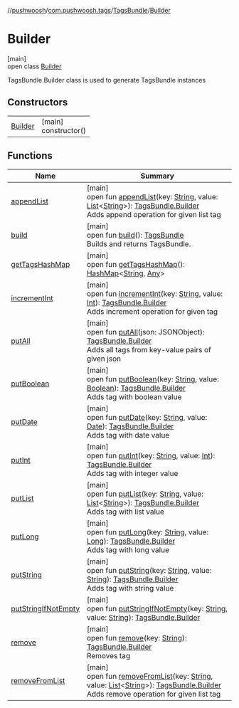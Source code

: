 //[pushwoosh](../../../../index.md)/[com.pushwoosh.tags](../../index.md)/[TagsBundle](../index.md)/[Builder](index.md)

# Builder

[main]\
open class [Builder](index.md)

TagsBundle.Builder class is used to generate TagsBundle instances

## Constructors

| | |
|---|---|
| [Builder](-builder.md) | [main]<br>constructor() |

## Functions

| Name | Summary |
|---|---|
| [appendList](append-list.md) | [main]<br>open fun [appendList](append-list.md)(key: [String](https://developer.android.com/reference/kotlin/java/lang/String.html), value: [List](https://developer.android.com/reference/kotlin/java/util/List.html)&lt;[String](https://developer.android.com/reference/kotlin/java/lang/String.html)&gt;): [TagsBundle.Builder](index.md)<br>Adds append operation for given list tag |
| [build](build.md) | [main]<br>open fun [build](build.md)(): [TagsBundle](../index.md)<br>Builds and returns TagsBundle. |
| [getTagsHashMap](get-tags-hash-map.md) | [main]<br>open fun [getTagsHashMap](get-tags-hash-map.md)(): [HashMap](https://developer.android.com/reference/kotlin/java/util/HashMap.html)&lt;[String](https://developer.android.com/reference/kotlin/java/lang/String.html), [Any](https://kotlinlang.org/api/latest/jvm/stdlib/kotlin-stdlib/kotlin/-any/index.html)&gt; |
| [incrementInt](increment-int.md) | [main]<br>open fun [incrementInt](increment-int.md)(key: [String](https://developer.android.com/reference/kotlin/java/lang/String.html), value: [Int](https://kotlinlang.org/api/latest/jvm/stdlib/kotlin-stdlib/kotlin/-int/index.html)): [TagsBundle.Builder](index.md)<br>Adds increment operation for given tag |
| [putAll](put-all.md) | [main]<br>open fun [putAll](put-all.md)(json: JSONObject): [TagsBundle.Builder](index.md)<br>Adds all tags from key-value pairs of given json |
| [putBoolean](put-boolean.md) | [main]<br>open fun [putBoolean](put-boolean.md)(key: [String](https://developer.android.com/reference/kotlin/java/lang/String.html), value: [Boolean](https://kotlinlang.org/api/latest/jvm/stdlib/kotlin-stdlib/kotlin/-boolean/index.html)): [TagsBundle.Builder](index.md)<br>Adds tag with boolean value |
| [putDate](put-date.md) | [main]<br>open fun [putDate](put-date.md)(key: [String](https://developer.android.com/reference/kotlin/java/lang/String.html), value: [Date](https://developer.android.com/reference/kotlin/java/util/Date.html)): [TagsBundle.Builder](index.md)<br>Adds tag with date value |
| [putInt](put-int.md) | [main]<br>open fun [putInt](put-int.md)(key: [String](https://developer.android.com/reference/kotlin/java/lang/String.html), value: [Int](https://kotlinlang.org/api/latest/jvm/stdlib/kotlin-stdlib/kotlin/-int/index.html)): [TagsBundle.Builder](index.md)<br>Adds tag with integer value |
| [putList](put-list.md) | [main]<br>open fun [putList](put-list.md)(key: [String](https://developer.android.com/reference/kotlin/java/lang/String.html), value: [List](https://developer.android.com/reference/kotlin/java/util/List.html)&lt;[String](https://developer.android.com/reference/kotlin/java/lang/String.html)&gt;): [TagsBundle.Builder](index.md)<br>Adds tag with list value |
| [putLong](put-long.md) | [main]<br>open fun [putLong](put-long.md)(key: [String](https://developer.android.com/reference/kotlin/java/lang/String.html), value: [Long](https://kotlinlang.org/api/latest/jvm/stdlib/kotlin-stdlib/kotlin/-long/index.html)): [TagsBundle.Builder](index.md)<br>Adds tag with long value |
| [putString](put-string.md) | [main]<br>open fun [putString](put-string.md)(key: [String](https://developer.android.com/reference/kotlin/java/lang/String.html), value: [String](https://developer.android.com/reference/kotlin/java/lang/String.html)): [TagsBundle.Builder](index.md)<br>Adds tag with string value |
| [putStringIfNotEmpty](put-string-if-not-empty.md) | [main]<br>open fun [putStringIfNotEmpty](put-string-if-not-empty.md)(key: [String](https://developer.android.com/reference/kotlin/java/lang/String.html), value: [String](https://developer.android.com/reference/kotlin/java/lang/String.html)): [TagsBundle.Builder](index.md) |
| [remove](remove.md) | [main]<br>open fun [remove](remove.md)(key: [String](https://developer.android.com/reference/kotlin/java/lang/String.html)): [TagsBundle.Builder](index.md)<br>Removes tag |
| [removeFromList](remove-from-list.md) | [main]<br>open fun [removeFromList](remove-from-list.md)(key: [String](https://developer.android.com/reference/kotlin/java/lang/String.html), value: [List](https://developer.android.com/reference/kotlin/java/util/List.html)&lt;[String](https://developer.android.com/reference/kotlin/java/lang/String.html)&gt;): [TagsBundle.Builder](index.md)<br>Adds remove operation for given list tag |
